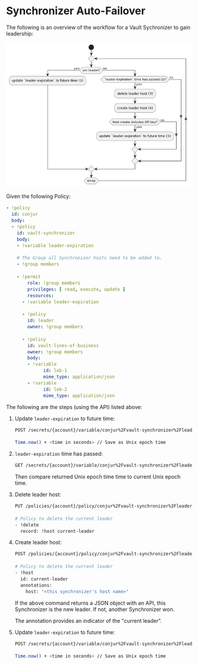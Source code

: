 # Synchronizer Auto-Failover

The following is an overview of the workflow for a Vault Sychronizer to gain leadership:

![](./activity-diagram.png)

Given the following Policy:
```yml
- !policy
  id: conjur
  body:
  - !policy
    id: vault-synchronizer
    body:
    - !variable leader-expiration

    # The Group all Synchronizer hosts need to be added to.
    - !group members

    - !permit
        role: !group members
        privileges: [ read, execute, update ]
        resources:
      - !variable leader-expiration

      - !policy
        id: leader
        owner: !group members

      - !policy
        id: vault-lines-of-business
        owner: !group members
        body:
        - !variable
              id: lob-1
              mime_type: application/json
        - !variable
              id: lob-2
              mime_type: application/json
```

The following are the steps (using the API) listed above:

1. Update `leader-expiration` to future time:

    ```sh
    POST /secrets/{account}/variable/conjur%2Fvault-synchronizer%2Fleader-expiration

    Time.now() + <time in seconds> // Save as Unix epoch time
    ```

1. `leader-expiration` time has passed:

    ```sh
    GET /secrets/{account}/variable/conjur%2Fvault-synchronizer%2Fleader-expiration
    ```

    Then compare returned Unix epoch time time to current Unix epoch time.

1. Delete leader host:

    ```sh
    PUT /policies/{account}/policy/conjur%2Fvault-synchronizer%2Fleader

    # Policy to delete the current leader
    - !delete
      record: !host current-leader
    ```

1. Create leader host:

    ```sh
    POST /policies/{account}/policy/conjur%2Fvault-synchronizer%2Fleader

    # Policy to delete the current leader
    - !host
      id: current-leader
      annotations:
        host: "<this synchronizer's host name>"
    ```

      If the above command returns a JSON object with an API, this Synchronizer is the new leader.  If not, another Synchronizer won.

      The annotation provides an indicator of the "current leader".

1. Update `leader-expiration` to future time:

    ```sh
    POST /secrets/{account}/variable/conjur%2Fvault-synchronizer%2Fleader-expiration

    Time.now() + <time in seconds> // Save as Unix epoch time
    ```
